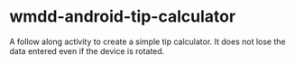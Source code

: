 # wmdd-android-tip-calculator
A follow along activity to create a simple tip calculator. It does not lose the data entered even if the device is rotated.
